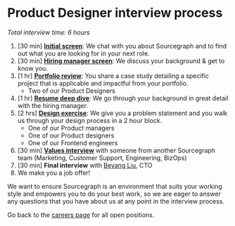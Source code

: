 # Product Designer interview process

_Total interview time: 6 hours_

1. [30 min] **[Initial screen](../initial_screen.md)**: We chat with you about Sourcegraph and to find out what you are looking for in your next role.
1. [30 min] **[Hiring manager screen](../hm_intro_call.md)**: We discuss your background & get to know you.
1. [1 hr] **[Portfolio review](./pd_portfolio_review.md)**: You share a case study detailing a specific project that is applicable and impactful from your portfolio.
   - Two of our Product Designers
1. [1 hr] **[Resume deep dive](../../../../talent/types_of_interviews.md#resume-deep-dive)**: We go through your background in great detail with the hiring manager.
1. [2 hrs] **[Design exercise](./pd_design_exercise.md)**: We give you a problem statement and you walk us through your design process in a 2 hour block.
   - One of our Product managers
   - One of our Product designers
   - One of our Frontend engineers
1. [30 min] **[Values interview](../../../../talent/hiring/evaluating_values.md)** with someone from another Sourcegraph team (Marketing, Customer Support, Engineering, BizOps)
1. [30 min] **Final interview** with [Beyang Liu](../../../../../company/team/index.md#beyang-liu), CTO
1. We make you a job offer!

We want to ensure Sourcegraph is an environment that suits your working style and empowers you to do your best work, so we are eager to answer any questions that you have about us at any point in the interview process.

Go back to the [careers page](https://boards.greenhouse.io/sourcegraph91) for all open positions.
